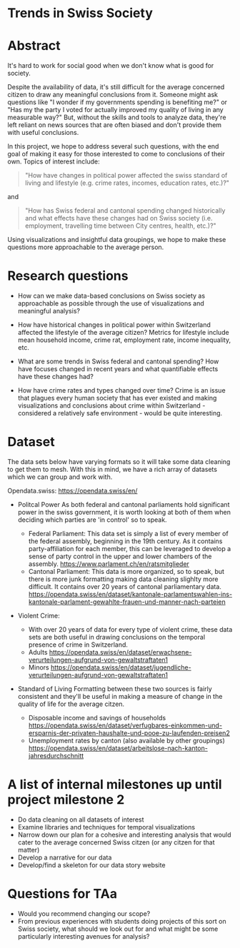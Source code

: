 # Trends in Swiss Society

# Abstract
It's hard to work for social good when we don't know what is good for society.

Despite the availability of data, it's still difficult for the average
concerned citizen to draw any meaningful conclusions from it. Someone might ask
questions like "I wonder if my governments spending is benefiting me?" or "Has
my the party I voted for actually improved my quality of living in any
measurable way?" But, without the skills and tools to analyze data, they're left
reliant on news sources that are often biased and don't provide them with useful
conclusions.

In this project, we hope to address several such questions, with the end goal of
making it easy for those interested to come to conclusions of their own. Topics
of interest include: 
>"How have changes in political power affected the swiss standard of living and
>lifestyle (e.g. crime rates, incomes, education rates, etc.)?"

and
>"How has Swiss federal and cantonal spending changed historically and what
>effects have these changes had on Swiss society (i.e. employment, travelling
>time between City centres, health, etc.)?"

Using visualizations and insightful data groupings, we hope to make these
questions more approachable to the average person. 

# Research questions
* How can we make data-based conclusions on Swiss society as approachable as
possible through the use of visualizations and meaningful analysis?

* How have historical changes in political power within Switzerland affected
the lifestyle of the average citizen? Metrics for lifestyle include mean
household income, crime rat, employment rate, income inequality, etc. 

* What are some trends in Swiss federal and cantonal spending? How have focuses
changed in recent years and what quantifiable effects have these changes had?

* How have crime rates and types changed over time? Crime is an issue that plagues
every human society that has ever existed and making visualizations and
conclusions about crime within Switzerland - considered a relatively safe
environment - would be quite interesting.

# Dataset
The data sets below have varying formats so it will take some data cleaning
to get them to mesh. With this in mind, we have a rich array of datasets 
which we can group and work with.

Opendata.swiss:
      https://opendata.swiss/en/

* Politcal Power
  As both federal and cantonal parliaments hold significant power in the swiss
  government, it is worth looking at both of them when deciding which parties
  are 'in control' so to speak. 
  * Federal Parliament:
   This data set is simply a list of every member of the federal assembly,
   beginning in the 19th century. As it contains party-affiliation for each
   member, this can be leveraged to develop a sense of party control in the
   upper and lower chambers of the assembly.
   https://www.parlament.ch/en/ratsmitglieder
  * Cantonal Parliament:
   This data is more organized, so to speak, but there is more junk formatting
   making data cleaning slighlty more difficult. It contains over 20 years of
   cantonal parliamentary data.
   https://opendata.swiss/en/dataset/kantonale-parlamentswahlen-ins-kantonale-parlament-gewahlte-frauen-und-manner-nach-parteien

* Violent Crime:
  * With over 20 years of data for every type of violent crime, these data sets
   are both useful in drawing conclusions on the temporal presence of crime in
   Switzerland.
  * Adults
   https://opendata.swiss/en/dataset/erwachsene-verurteilungen-aufgrund-von-gewaltstraftaten1
  * Minors
   https://opendata.swiss/en/dataset/jugendliche-verurteilungen-aufgrund-von-gewaltstraftaten1

* Standard of Living
  Formatting between these two sources is fairly consistent and they'll be
  useful in making a measure of change in the quality of life for the average
  citzen.
  * Disposable income and savings of households
  https://opendata.swiss/en/dataset/verfugbares-einkommen-und-ersparnis-der-privaten-haushalte-und-pooe-zu-laufenden-preisen2
  * Unemployment rates by canton (also available by other groupings)
  https://opendata.swiss/en/dataset/arbeitslose-nach-kanton-jahresdurchschnitt

# A list of internal milestones up until project milestone 2
* Do data cleaning on all datasets of interest
* Examine libraries and techniques for temporal visualizations
* Narrow down our plan for a cohesive and interesting analysis that would cater
  to the average concerned Swiss citzen (or any citzen for that matter)
* Develop a narrative for our data
* Develop/find a skeleton for our data story website

# Questions for TAa
* Would you recommend changing our scope? 
* From previous experiences with students doing projects of this sort on Swiss
society, what should we look out for and what might be some particularly
interesting avenues for analysis?
